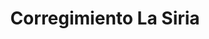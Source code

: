 ---
title: Corregimiento La Siria
nombre_comunidad: Corregimiento La Siria
municipio: Toluviejo
departamento: Sucre
descripcion: >-
  La Siria surge del corregimiento de “Las Piedras” entre el año 1967 y 1968,  a
  partir de la huida de la sequía y la escasez de tierra para los campesinos,
  quienes armaron un grupo que envió un memorial acompañado de 100 firmas al
  Ministerio de Agricultura,. A través del INCORA obtuvieron la Finca “Las
  Margaritas o Santa Elena” pero la comunidad no estuvo satisfecha por la poca
  extensión de estos terrenos y luego de 4 años de lucha, lograron que INCORA
  les entregara la Finca La Siria de 909 hectáreas para 28 familias conformando
  así el corregimiento de La Siria.  

  El corregimiento de la Siria es una comunidad que se caracteriza por tener en
  sus genes y orígenes la organización comunitaria como un principio orientador,
  recabando en las memorias de las personas de mayor edad expresan que para
  ellos la historia de La Siria es una hazaña que los llena de orgullo y
  regocijo, debido a que lograron hace aproximadamente 50 años algo que para
  muchos era imposible. 
num_personas: 0
num_familias: 126
min_distancia_casco_urbano: 10
km_distancia_casco_urbano: 7
vias_acceso: "Desde Sincelejo a la comunidad – 25km. Ubicada sobre la vía Toluviejo - Colosó. Vías en regular estado, son transitables.\_A nivel urbano hay una calle principal con 100% de pavimentación en regular estado.\_"
infraestructura_comunitaria:
  - 'Parque infantil:'
  - ' obra PDET construcción de cancha para micro fútbol'
  - Cancha comunitaria de fútbol donde hacen eventos para la comunidad
  - ' Institución Educativa '
  - ' 2 hogares comunitarios.'
notas_infraestructura_comunitaria: null
liderazgo_comunidad: []
inclusion_diversidad_genero: null
comentarios_conectividad: >-
  Regular conectividad- Servicio Tigo/Claro. Se cuenta con Vive digital en el
  Colegio donde tienen acceso para diversas actividades.
punto_SOLE: 'IE Heriberto García Garrido sede La Siria '
comentarios_punto_SOLE:
  - https://es.padlet.com/comunidadlasiria/sole-la-siria-fea4lie9rhz855y4
ppales_actividades_economicas_vocacion_productiva:
  - agrícultura (yuca)
  - protección del Bosque Seco Tropical
  - 'ganadería '
comentarios_ppales_actividades_economicas_vocacion_productiva: null
comunidad_sostenible_uso_suelo: null
org_con_proyeccion: []
servicios_publicos_comunidades_focalizadas:
  - No cuentan con acueducto
  - ' Cuentan con alcantarillado construido por la comunidad'
  - ' Tienen la práctica de cosecha de agua y en época seca se abastecen de represa comunitaria.'
comunidades_focalizadas_educacion_infraestructura_educativa:
  - >-
    Institución Educativa Heriberto Garcia Garrido Sede La Siria aprox. 35
    estudiantes (Preescolar hasta 5°).
comunidades_focalizadas_practicas_organizativas: []
conectividad_minima: Regular
iniciativas_priorizadas:
  - >-
    Junto a la Asociación de Productores de Yuca (ASOPROYUS) se trabajó en
    fortalecer los medios de vida de familias campesinas en el Corregimiento La
    Siria de Toluviejo
  - ' implementando una alianza con entidades privadas en el marco de la línea productiva de yuca amarga '
org_focalizada: []
riesgo: null
otros_programas_USAID: []
alianzas_colaboradores: []
posibilidad_iniciativas_conjuntas_aliados_2: []
actividades_ocio:
  - Fiestas patronales Divino Niño
  - ' Eventos de Maratón de la Lectura'
  - ' Eventos deportivos-futbol y sóftbol'
  - ' Juegos tradicionales'
  - ' Semana Santa cultural.'
medios_comunicacion_narrativas_locales:
  - Comunicarte
num_visitas_realizadas: null
num_diagnosticos_rurales_participativos_realizados: null
infraestructura_salud_atencion_psicosocial: []
notas_infraestructura_salud_atencion_psicosocial: >-
  A través del programa; el CENTRO DE SALUD SAN JOSE DE TOLUVIEJO E.S.E habilitó
  los servicios de psicología - fisioterapia - terapia ocupacional y
  fonoaudología. Todas por el momento de manera presencial en la cabecera
  municipal de Toluviejo.
num_visitas_predio: null
url: /comunidad-focalizada/corregimiento-la-siria
layout: single
download_file: /reportes/corregimiento-la-siria.pdf

---